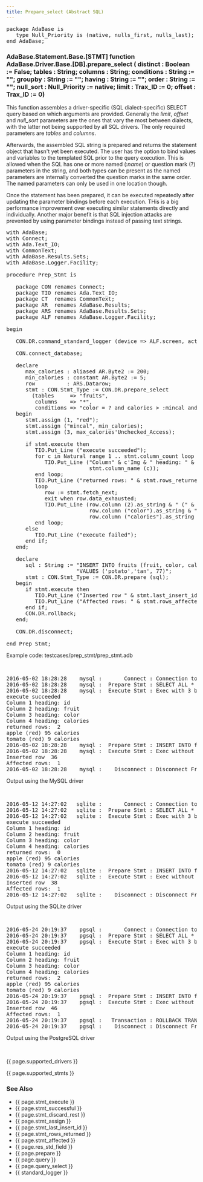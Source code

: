 ```yaml
---
title: Prepare_select (Abstract SQL)
---
```


<div class="leftside">
<pre class="code">
package AdaBase is
   type Null_Priority is (native, nulls_first, nulls_last);
end AdaBase;
</pre>
<h3>AdaBase.Statement.Base.[STMT] function<br/>
AdaBase.Driver.Base.[DB].prepare_select  (
                          distinct    : Boolean := False;
                          tables      : String;
                          columns     : String;
                          conditions  : String := "";
                          groupby     : String := "";
                          having      : String := "";
                          order       : String := "";
                          null_sort   : Null_Priority := native;
                          limit       : Trax_ID := 0;
                          offset      : Trax_ID := 0)</h3>

<p>This function assembles a driver-specific (SQL dialect-specific)
SELECT query based on which arguments are provided.  Generally the
<i>limit</i>, <i>offset</i> and <i>null_sort</i> parameters are the ones
that vary the most between dialects, with the latter not being supported
by all SQL drivers.
The only required parameters are <i>tables</i> and <i>columns</i>.
</p>
<p>Afterwards, the assembled SQL string is prepared and returns
the statement object that hasn't yet been executed.  The user
has the option to bind values and variables to the templated SQL prior
to the query execution.  This is allowed when the SQL has one or more
named (:<i>name</i>) or question mark (?) parameters in the string,
and both types can be present as the named parameters are internally
converted the question marks in the same order.  The named parameters
can only be used in one location though.
</p>
<p>
Once the statement has been prepared, it can be executed repeatedly after
updating the parameter bindings before each execution.  THis is a big
performance improvement over executing similar statements directly
and individually.  Another major benefit is that SQL injection attacks
are prevented by using parameter bindings instead of passing text strings.
</p>

<pre class="code">
with AdaBase;
with Connect;
with Ada.Text_IO;
with CommonText;
with AdaBase.Results.Sets;
with AdaBase.Logger.Facility;

procedure Prep_Stmt is

   package CON renames Connect;
   package TIO renames Ada.Text_IO;
   package CT  renames CommonText;
   package AR  renames AdaBase.Results;
   package ARS renames AdaBase.Results.Sets;
   package ALF renames AdaBase.Logger.Facility;

begin

   CON.DR.command_standard_logger (device => ALF.screen, action => ALF.attach);

   CON.connect_database;

   declare
      max_calories : aliased AR.Byte2 := 200;
      min_calories : constant AR.Byte2 := 5;
      row          : ARS.Datarow;
      stmt : CON.Stmt_Type := CON.DR.prepare_select
        (tables     => "fruits",
         columns    => "*",
         conditions => "color = ? and calories > :mincal and calories < ?");
   begin
      stmt.assign (1, "red");
      stmt.assign ("mincal", min_calories);
      stmt.assign (3, max_calories'Unchecked_Access);

      if stmt.execute then
         TIO.Put_Line ("execute succeeded");
         for c in Natural range 1 .. stmt.column_count loop
            TIO.Put_Line ("Column" & c'Img & " heading: " &
                          stmt.column_name (c));
         end loop;
         TIO.Put_Line ("returned rows: " & stmt.rows_returned'Img);
         loop
            row := stmt.fetch_next;
            exit when row.data_exhausted;
            TIO.Put_Line (row.column (2).as_string & " (" &
                          row.column ("color").as_string & ") " &
                          row.column ("calories").as_string  & " calories");
         end loop;
      else
         TIO.Put_Line ("execute failed");
      end if;
   end;

   declare
      sql : String := "INSERT INTO fruits (fruit, color, calories) " &
                      "VALUES ('potato','tan', 77)";
      stmt : CON.Stmt_Type := CON.DR.prepare (sql);
   begin
      if stmt.execute then
         TIO.Put_Line ("Inserted row " & stmt.last_insert_id'Img);
         TIO.Put_Line ("Affected rows: " & stmt.rows_affected'Img);
      end if;
      CON.DR.rollback;
   end;

   CON.DR.disconnect;

end Prep_Stmt;
</pre>
<p class="caption">Example code: testcases/prep_stmt/prep_stmt.adb</p>
<br/>
<pre class="output">
2016-05-02 18:28:28    mysql :       Connect : Connection to adabase_examples database succeeded.
2016-05-02 18:28:28    mysql :  Prepare Stmt : SELECT ALL * FROM fruits WHERE color = ? and calories > ? and calories < ?
2016-05-02 18:28:28    mysql :  Execute Stmt : Exec with 3 bound parameters
execute succeeded
Column 1 heading: id
Column 2 heading: fruit
Column 3 heading: color
Column 4 heading: calories
returned rows:  2
apple (red) 95 calories
tomato (red) 9 calories
2016-05-02 18:28:28    mysql :  Prepare Stmt : INSERT INTO fruits (fruit, color, calories) VALUES ('potato','tan', 77)
2016-05-02 18:28:28    mysql :  Execute Stmt : Exec without bound parameters
Inserted row  36
Affected rows:  1
2016-05-02 18:28:28    mysql :    Disconnect : Disconnect From database
</pre>
<p class="caption">Output using the MySQL driver</p>
<br/>
<pre class="output">
2016-05-12 14:27:02   sqlite :       Connect : Connection to file:///home/marino/adabase.sqlite database succeeded.
2016-05-12 14:27:02   sqlite :  Prepare Stmt : SELECT ALL * FROM fruits WHERE color = ? and calories > ? and calories < ?
2016-05-12 14:27:02   sqlite :  Execute Stmt : Exec with 3 bound parameters
execute succeeded
Column 1 heading: id
Column 2 heading: fruit
Column 3 heading: color
Column 4 heading: calories
returned rows:  0
apple (red) 95 calories
tomato (red) 9 calories
2016-05-12 14:27:02   sqlite :  Prepare Stmt : INSERT INTO fruits (fruit, color, calories) VALUES ('potato','tan', 77)
2016-05-12 14:27:02   sqlite :  Execute Stmt : Exec without bound parameters
Inserted row  38
Affected rows:  1
2016-05-12 14:27:02   sqlite :    Disconnect : Disconnect From database
</pre>
<p class="caption">Output using the SQLite driver</p>
<br/>
<pre class="output">
2016-05-24 20:19:37    pgsql :       Connect : Connection to adabase_examples database succeeded.
2016-05-24 20:19:37    pgsql :  Prepare Stmt : SELECT ALL * FROM fruits WHERE color = $1 and calories > $2 and calories < $3
2016-05-24 20:19:37    pgsql :  Execute Stmt : Exec with 3 bound parameters
execute succeeded
Column 1 heading: id
Column 2 heading: fruit
Column 3 heading: color
Column 4 heading: calories
returned rows:  2
apple (red) 95 calories
tomato (red) 9 calories
2016-05-24 20:19:37    pgsql :  Prepare Stmt : INSERT INTO fruits (fruit, color, calories) VALUES ('potato','tan', 77)
2016-05-24 20:19:37    pgsql :  Execute Stmt : Exec without bound parameters
Inserted row  46
Affected rows:  1
2016-05-24 20:19:37    pgsql :   Transaction : ROLLBACK TRANSACTION
2016-05-24 20:19:37    pgsql :    Disconnect : Disconnect From database
</pre>
<p class="caption">Output using the PostgreSQL driver</p>
<br/>
<p>{{ page.supported_drivers }}</p>
<p>{{ page.supported_stmts }}</p>
</div>
<div class="sidenav">
  <h3>See Also</h3>
  <ul>
    <li>{{ page.stmt_execute }}</li>
    <li>{{ page.stmt_successful }}</li>
    <li>{{ page.stmt_discard_rest }}</li>
    <li>{{ page.stmt_assign }}</li>
    <li>{{ page.stmt_last_insert_id }}</li>
    <li>{{ page.stmt_rows_returned }}</li>
    <li>{{ page.stmt_affected }}</li>
    <li>{{ page.res_std_field }}</li>
    <li>{{ page.prepare }}</li>
    <li>{{ page.query }}</li>
    <li>{{ page.query_select }}</li>
    <li>{{ standard_logger }}</li>
  </ul>
</div>
